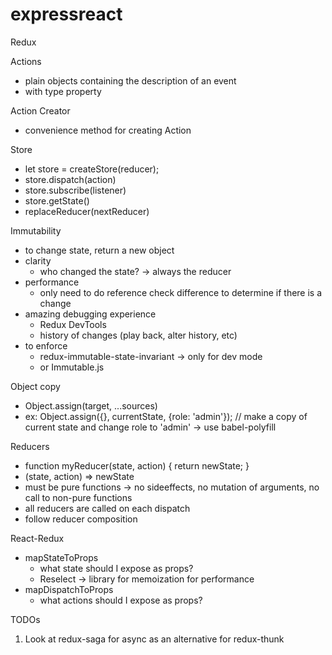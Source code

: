# expressreact

Redux

Actions
- plain objects containing the description of an event
- with type property

Action Creator
- convenience method for creating Action

Store
- let store = createStore(reducer);
- store.dispatch(action)
- store.subscribe(listener)
- store.getState()
- replaceReducer(nextReducer)

Immutability
- to change state, return a new object
- clarity
  - who changed the state? -> always the reducer
- performance
  - only need to do reference check difference to determine if there is a change
- amazing debugging experience
  - Redux DevTools
  - history of changes (play back, alter history, etc)
- to enforce
  - redux-immutable-state-invariant -> only for dev mode
  - or Immutable.js

Object copy
- Object.assign(target, ...sources)
- ex: Object.assign({}, currentState, {role: 'admin'}); // make a copy of current state and change role to 'admin' -> use babel-polyfill

Reducers
- function myReducer(state, action) {
    return newState;
  }
- (state, action) => newState
- must be pure functions -> no sideeffects, no mutation of arguments, no call to non-pure functions
- all reducers are called on each dispatch
- follow reducer composition

React-Redux
- mapStateToProps
  - what state should I expose as props?
  - Reselect -> library for memoization for performance
- mapDispatchToProps
  - what actions should I expose as props?

TODOs
1. Look at redux-saga for async as an alternative for redux-thunk

